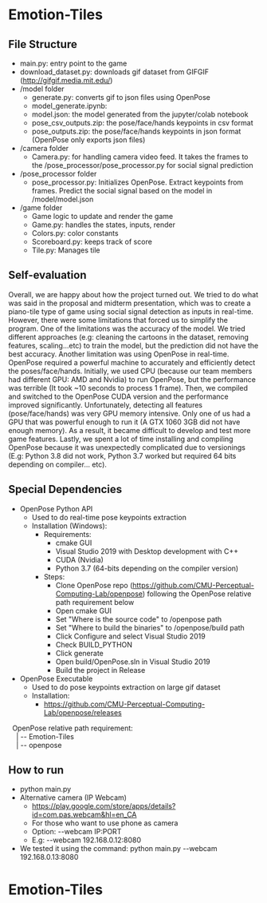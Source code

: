# Emotion-Tiles

## File Structure
* main.py: entry point to the game
* download_dataset.py: downloads gif dataset from GIFGIF (http://gifgif.media.mit.edu/)
* /model folder
  * generate.py: converts gif to json files using OpenPose
  * model_generate.ipynb:
  * model.json: the model generated from the jupyter/colab notebook
  * pose_csv_outputs.zip: the pose/face/hands keypoints in csv format
  * pose_outputs.zip: the pose/face/hands keypoints in json format (OpenPose only exports json files)
* /camera folder
  * Camera.py: for handling camera video feed. It takes the frames to the /pose_processor/pose_processor.py for social signal prediction
* /pose_processor folder
  * pose_processor.py: Initializes OpenPose. Extract keypoints from frames. Predict the social signal based on the model in /model/model.json
* /game folder
  * Game logic to update and render the game
  * Game.py: handles the states, inputs, render
  * Colors.py: color constants
  * Scoreboard.py: keeps track of score
  * Tile.py: Manages tile


## Self-evaluation
Overall, we are happy about how the project turned out. We tried to do what was said in the proposal and midterm presentation, which was to create a piano-tile type of game using social signal detection as inputs in real-time. However, there were some limitations that forced us to simplify the program. One of the limitations was the accuracy of the model. We tried different approaches (e.g: cleaning the cartoons in the dataset, removing features, scaling...etc) to train the model, but the prediction did not have the best accuracy. Another limitation was using OpenPose in real-time. OpenPose required a powerful machine to accurately and efficiently detect the poses/face/hands. Initially, we used CPU (because our team members had different GPU: AMD and Nvidia) to run OpenPose, but the performance was terrible (It took ~10 seconds to process 1 frame). Then, we compiled and switched to the OpenPose CUDA version and the performance improved significantly. Unfortunately, detecting all features (pose/face/hands) was very GPU memory intensive. Only one of us had a GPU that was powerful enough to run it (A GTX 1060 3GB did not have enough memory). As a result, it became difficult to develop and test more game features. Lastly, we spent a lot of time installing and compiling OpenPose because it was unexpectedly complicated due to versionings (E.g: Python 3.8 did not work, Python 3.7 worked but required 64 bits depending on compiler... etc).



## Special Dependencies
* OpenPose Python API
  * Used to do real-time pose keypoints extraction
  * Installation (Windows):
    * Requirements:
      * cmake GUI
      * Visual Studio 2019 with Desktop development with C++
      * CUDA (Nvidia)
      * Python 3.7 (64-bits depending on the compiler version)
    * Steps:
      * Clone OpenPose repo (https://github.com/CMU-Perceptual-Computing-Lab/openpose) following the OpenPose relative path requirement below
      * Open cmake GUI
      * Set "Where is the source code" to /openpose path
      * Set "Where to build the binaries" to /openpose/build path
      * Click Configure and select Visual Studio 2019
      * Check BUILD_PYTHON
      * Click generate
      * Open build/OpenPose.sln in Visual Studio 2019
      * Build the project in Release
* OpenPose Executable
  * Used to do pose keypoints extraction on large gif dataset
  * Installation:
    * https://github.com/CMU-Perceptual-Computing-Lab/openpose/releases

&nbsp;   OpenPose relative path requirement:<br />
&nbsp;   &nbsp;  | -- Emotion-Tiles<br />
&nbsp;   &nbsp;  | -- openpose<br />


## How to run
* python main.py
* Alternative camera (IP Webcam)
  * https://play.google.com/store/apps/details?id=com.pas.webcam&hl=en_CA
  * For those who want to use phone as camera
  * Option: --webcam IP:PORT
  * E.g: --webcam 192.168.0.12:8080
* We tested it using the command: python main.py  --webcam 192.168.0.13:8080
# Emotion-Tiles
